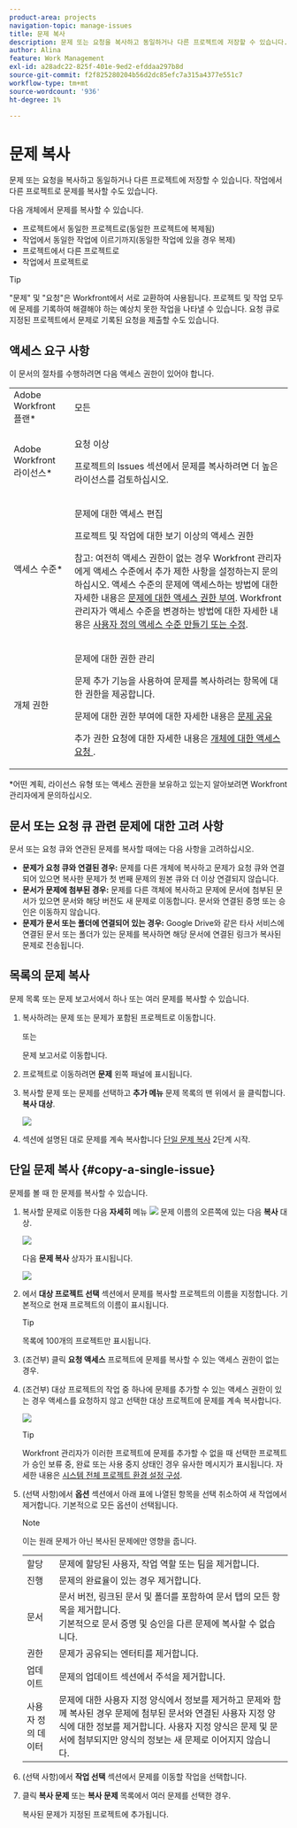 ```yaml
---
product-area: projects
navigation-topic: manage-issues
title: 문제 복사
description: 문제 또는 요청을 복사하고 동일하거나 다른 프로젝트에 저장할 수 있습니다. 작업에서 다른 프로젝트로 문제를 복사할 수도 있습니다.
author: Alina
feature: Work Management
exl-id: a28adc22-825f-401e-9ed2-efddaa297b8d
source-git-commit: f2f825280204b56d2dc85efc7a315a4377e551c7
workflow-type: tm+mt
source-wordcount: '936'
ht-degree: 1%

---
```


# 문제 복사

문제 또는 요청을 복사하고 동일하거나 다른 프로젝트에 저장할 수 있습니다. 작업에서 다른 프로젝트로 문제를 복사할 수도 있습니다.

다음 개체에서 문제를 복사할 수 있습니다.

* 프로젝트에서 동일한 프로젝트로(동일한 프로젝트에 복제됨)
* 작업에서 동일한 작업에 이르기까지(동일한 작업에 있을 경우 복제)
* 프로젝트에서 다른 프로젝트로
* 작업에서 프로젝트로

>[!TIP]
>
>&quot;문제&quot; 및 &quot;요청&quot;은 Workfront에서 서로 교환하여 사용됩니다. 프로젝트 및 작업 모두에 문제를 기록하여 해결해야 하는 예상치 못한 작업을 나타낼 수 있습니다. 요청 큐로 지정된 프로젝트에서 문제로 기록된 요청을 제출할 수도 있습니다.

## 액세스 요구 사항

이 문서의 절차를 수행하려면 다음 액세스 권한이 있어야 합니다.

<table style="table-layout:auto"> 
 <col> 
 <col> 
 <tbody> 
  <tr> 
   <td role="rowheader">Adobe Workfront 플랜*</td> 
   <td> <p>모든</p> </td> 
  </tr> 
  <tr> 
   <td role="rowheader">Adobe Workfront 라이선스*</td> 
   <td> <p>요청 이상</p> <p>프로젝트의 Issues 섹션에서 문제를 복사하려면 더 높은 라이선스를 검토하십시오.</p> </td> 
  </tr> 
  <tr> 
   <td role="rowheader">액세스 수준*</td> 
   <td> <p>문제에 대한 액세스 편집</p> <p>프로젝트 및 작업에 대한 보기 이상의 액세스 권한</p> <p>참고: 여전히 액세스 권한이 없는 경우 Workfront 관리자에게 액세스 수준에서 추가 제한 사항을 설정하는지 문의하십시오. 액세스 수준의 문제에 액세스하는 방법에 대한 자세한 내용은 <a href="../../../administration-and-setup/add-users/configure-and-grant-access/grant-access-issues.md" class="MCXref xref">문제에 대한 액세스 권한 부여</a>. Workfront 관리자가 액세스 수준을 변경하는 방법에 대한 자세한 내용은 <a href="../../../administration-and-setup/add-users/configure-and-grant-access/create-modify-access-levels.md" class="MCXref xref">사용자 정의 액세스 수준 만들기 또는 수정</a>. </p> </td> 
  </tr> 
  <tr> 
   <td role="rowheader">개체 권한</td> 
   <td> <p>문제에 대한 권한 관리</p> <p>문제 추가 기능을 사용하여 문제를 복사하려는 항목에 대한 권한을 제공합니다.</p> <p> 문제에 대한 권한 부여에 대한 자세한 내용은 <a href="../../../workfront-basics/grant-and-request-access-to-objects/share-an-issue.md" class="MCXref xref">문제 공유 </a></p> <p>추가 권한 요청에 대한 자세한 내용은 <a href="../../../workfront-basics/grant-and-request-access-to-objects/request-access.md" class="MCXref xref">개체에 대한 액세스 요청 </a>.</p> </td> 
  </tr> 
 </tbody> 
</table>

&#42;어떤 계획, 라이선스 유형 또는 액세스 권한을 보유하고 있는지 알아보려면 Workfront 관리자에게 문의하십시오.

## 문서 또는 요청 큐 관련 문제에 대한 고려 사항

문서 또는 요청 큐와 연관된 문제를 복사할 때에는 다음 사항을 고려하십시오.

* **문제가 요청 큐와 연결된 경우:** 문제를 다른 개체에 복사하고 문제가 요청 큐와 연결되어 있으면 복사한 문제가 첫 번째 문제의 원본 큐와 더 이상 연결되지 않습니다.
* **문서가 문제에 첨부된 경우:** 문제를 다른 객체에 복사하고 문제에 문서에 첨부된 문서가 있으면 문서와 해당 버전도 새 문제로 이동합니다. 문서와 연결된 증명 또는 승인은 이동하지 않습니다.
* **문제가 문서 또는 폴더에 연결되어 있는 경우:** Google Drive와 같은 타사 서비스에 연결된 문서 또는 폴더가 있는 문제를 복사하면 해당 문서에 연결된 링크가 복사된 문제로 전송됩니다. 

## 목록의 문제 복사

문제 목록 또는 문제 보고서에서 하나 또는 여러 문제를 복사할 수 있습니다.

1. 복사하려는 문제 또는 문제가 포함된 프로젝트로 이동합니다.

   또는

   문제 보고서로 이동합니다.

1. 프로젝트로 이동하려면 **문제** 왼쪽 패널에 표시됩니다.
1. 복사할 문제 또는 문제를 선택하고 **추가 메뉴** 문제 목록의 맨 위에서 을 클릭합니다. **복사 대상**.

   ![](assets/copy-issue-in-list-nwe-350x169.png)

1. 섹션에 설명된 대로 문제를 계속 복사합니다 [단일 문제 복사](#copy-a-single-issue) 2단계 시작.

   <!--
   <MadCap:conditionalText data-mc-conditions="QuicksilverOrClassic.Draft mode">
   (NOTE:&nbsp;ensure step number stays accurate)
   </MadCap:conditionalText>
   -->

## 단일 문제 복사 {#copy-a-single-issue}

문제를 볼 때 한 문제를 복사할 수 있습니다.

1. 복사할 문제로 이동한 다음 **자세히** 메뉴 ![](assets/more-icon.png) 문제 이름의 오른쪽에 있는 다음 **복사** 대상.

   ![](assets/nwe-copy-at-issue-level-highlighted-350x580.png)

   다음 **문제 복사** 상자가 표시됩니다.

   ![](assets/copy-issue-box-nwe-350x285.png)

1. 에서 **대상 프로젝트 선택** 섹션에서 문제를 복사할 프로젝트의 이름을 지정합니다. 기본적으로 현재 프로젝트의 이름이 표시됩니다.

   >[!TIP]
   >
   >목록에 100개의 프로젝트만 표시됩니다.

1. (조건부) 클릭 **요청 액세스** 프로젝트에 문제를 복사할 수 있는 액세스 권한이 없는 경우.
1. (조건부) 대상 프로젝트의 작업 중 하나에 문제를 추가할 수 있는 액세스 권한이 있는 경우 액세스를 요청하지 않고 선택한 대상 프로젝트에 문제를 계속 복사합니다.

   ![](assets/copy-issue-request-access-from-project-nwe-350x125.png)

   >[!TIP]
   >
   >Workfront 관리자가 이러한 프로젝트에 문제를 추가할 수 없을 때 선택한 프로젝트가 승인 보류 중, 완료 또는 사용 중지 상태인 경우 유사한 메시지가 표시됩니다. 자세한 내용은 [시스템 전체 프로젝트 환경 설정 구성](../../../administration-and-setup/set-up-workfront/configure-system-defaults/set-project-preferences.md).

1. (선택 사항)에서 **옵션** 섹션에서 아래 표에 나열된 항목을 선택 취소하여 새 작업에서 제거합니다. 기본적으로 모든 옵션이 선택됩니다.

   >[!NOTE]
   이는 원래 문제가 아닌 복사된 문제에만 영향을 줍니다.

   <table style="table-layout:auto"> 
    <col> 
    <col> 
    <tbody> 
     <tr> 
      <td role="rowheader">할당</td> 
      <td>문제에 할당된 사용자, 작업 역할 또는 팀을 제거합니다.</td> 
     </tr> 
     <tr> 
      <td role="rowheader">진행</td> 
      <td>문제의 완료율이 있는 경우 제거합니다. </td> 
     </tr> 
     <tr> 
      <td role="rowheader">문서</td> 
      <td><span style="line-height: 1.5;">문서 버전, 링크된 문서 및 폴더를 포함하여 문서 탭의 모든 항목을 제거합니다.</span> <br>기본적으로 문서 증명 및 승인을 다른 문제에 복사할 수 없습니다.</td> 
     </tr> 
     <tr> 
      <td role="rowheader">권한</td> 
      <td>문제가 공유되는 엔터티를 제거합니다. </td> 
     </tr> 
     <tr> 
      <td role="rowheader">업데이트</td> 
      <td>문제의 업데이트 섹션에서 주석을 제거합니다.</td> 
     </tr> 
     <tr> 
      <td role="rowheader">사용자 정의 데이터</td> 
      <td>문제에 대한 사용자 지정 양식에서 정보를 제거하고 문제와 함께 복사된 경우 문제에 첨부된 문서와 연결된 사용자 지정 양식에 대한 정보를 제거합니다. 사용자 지정 양식은 문제 및 문서에 첨부되지만 양식의 정보는 새 문제로 이어지지 않습니다. </td> 
     </tr> 
    </tbody> 
   </table>

1. (선택 사항)에서 **작업 선택** 섹션에서 문제를 이동할 작업을 선택합니다.
1. 클릭 **복사 문제** 또는 **복사 문제** 목록에서 여러 문제를 선택한 경우.

   복사된 문제가 지정된 프로젝트에 추가됩니다.

 
